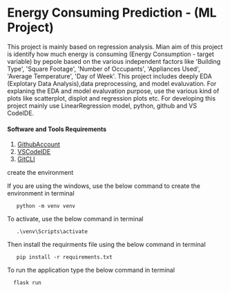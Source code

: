 # Energy Consuming Prediction - (ML Project)
This project is mainly based on regression analysis. Mian aim of this project is  identify how much energy is consuming (Energy Consumption - target variable) by pepole based on the various independent factors like 'Building Type', 'Square Footage', 'Number of Occupants', 'Appliances Used', 'Average Temperature', 'Day of Week'. This project includes  deeply  EDA (Explotary Data Analysis),data preprocessing, and model evaluvation. For explaning the EDA and model evaluvation purpose, use the various kind of plots like scatterplot, displot and  regression plots etc. For developing this project mainly use LinearRegression model, python, github and VS CodeIDE.



#### Software and Tools  Requirements

1. [GithubAccount](https://github.com)
2. [VSCodeIDE](https://code.visualstudio.com/)
3. [GitCLI](https://git-scm.com/downloads)


create the  environment

If you  are using the  windows, use the below command to  create the environment in terminal

```
   python -m venv venv

```
To activate, use the below command in terminal

```
   .\venv\Scripts\activate
```

Then install the requirments file using the below command  in terminal

```
   pip install -r requirements.txt
```

To  run the application type the below command in terminal
```
  flask run
```
